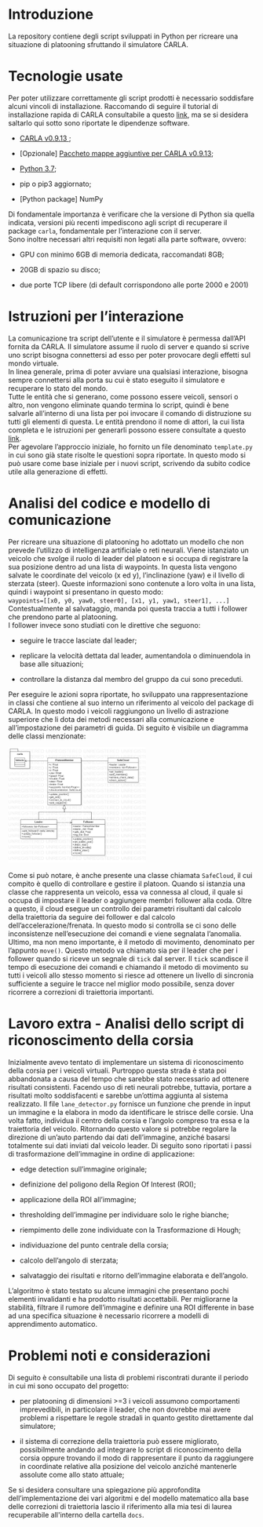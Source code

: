 # Introduzione

La repository contiene degli script sviluppati in Python per ricreare una situazione di platooning sfruttando il simulatore CARLA.


# Tecnologie usate

Per poter utilizzare correttamente gli script prodotti è necessario
soddisfare alcuni vincoli di installazione. Raccomando di seguire il
tutorial di installazione rapida di CARLA consultabile a questo
[link](https://carla.readthedocs.io/en/latest/start_quickstart/), ma se
si desidera saltarlo qui sotto sono riportate le dipendenze software.

  - [CARLA v0.9.13 ](https://github.com/carla-simulator/carla/releases);

  - <span>\[Opzionale\]</span> [Paccheto mappe aggiuntive per CARLA
    v0.9.13](https://github.com/carla-simulator/carla/releases);

  - [Python 3.7](https://www.python.org/downloads/);

  - pip o pip3 aggiornato;

  - <span>\[Python package\]</span> NumPy

Di fondamentale importanza è verificare che la versione di Python sia
quella indicata, versioni più recenti impediscono agli script di
recuperare il package `carla`, fondamentale per l’interazione con il
server.  
Sono inoltre necessari altri requisiti non legati alla parte software,
ovvero:

  - GPU con minimo 6GB di memoria dedicata, raccomandati 8GB;

  - 20GB di spazio su disco;

  - due porte TCP libere (di default corrispondono alle porte 2000 e
    2001)

# Istruzioni per l’interazione

La comunicazione tra script dell’utente e il simulatore è permessa
dall’API fornita da CARLA. Il simulatore assume il ruolo di server e
quando si scrive uno script bisogna connettersi ad esso per poter
provocare degli effetti sul mondo virtuale.  
In linea generale, prima di poter avviare una qualsiasi interazione,
bisogna sempre connettersi alla porta su cui è stato eseguito il
simulatore e recuperare lo stato del mondo.  
Tutte le entità che si generano, come possono essere veicoli, sensori o
altro, non vengono eliminate quando termina lo script, quindi è bene
salvarle all’interno di una lista per poi invocare il comando di
distruzione su tutti gli elementi di questa. Le entità prendono il nome
di attori, la cui lista completa e le istruzioni per generarli possono
essere consultate a questo
[link](https://carla.readthedocs.io/en/latest/core_actors/).  
Per agevolare l’approccio iniziale, ho fornito un file denominato
`template.py` in cui sono già state risolte le questioni sopra
riportate. In questo modo si può usare come base iniziale per i nuovi
script, scrivendo da subito codice utile alla generazione di effetti.

# Analisi del codice e modello di comunicazione

Per ricreare una situazione di platooning ho adottato un modello che non
prevede l’utilizzo di intelligenza artificiale o reti neurali. Viene
istanziato un veicolo che svolge il ruolo di leader del platoon e si
occupa di registrare la sua posizione dentro ad una lista di waypoints.
In questa lista vengono salvate le coordinate del veicolo (x ed y),
l’inclinazione (yaw) e il livello di sterzata (steer). Queste
informazioni sono contenute a loro volta in una lista, quindi i waypoint
si presentano in questo modo:  
`waypoints=[[x0, y0, yaw0, steer0], [x1, y1, yaw1, steer1], ...]`  
Contestualmente al salvataggio, manda poi questa traccia a tutti i
follower che prendono parte al platooning.  
I follower invece sono studiati con le direttive che seguono:

  - seguire le tracce lasciate dal leader;

  - replicare la velocità dettata dal leader, aumentandola o
    diminuendola in base alle situazioni;

  - controllare la distanza dal membro del gruppo da cui sono preceduti.

Per eseguire le azioni sopra riportate, ho sviluppato una
rappresentazione in classi che contiene al suo interno un riferimento al
veicolo del package di CARLA. In questo modo i veicoli raggiungono un
livello di astrazione superiore che li dota dei metodi necessari alla
comunicazione e all’impostazione dei parametri di guida. Di seguito
è visibile un diagramma delle classi menzionate:

<img src="docs/imgs/class_diag.png" alt="Diagramma delle classi" width="280">

  
Come si può notare, è anche presente una classe chiamata `SafeCloud`, il
cui compito è quello di controllare e gestire il platoon. Quando si
istanzia una classe che rappresenta un veicolo, essa va connessa al
cloud, il quale si occupa di impostare il leader o aggiungere membri
follower alla coda. Oltre a questo, il cloud esegue un controllo dei
parametri risultanti dal calcolo della traiettoria da seguire dei
follower e dal calcolo dell’accelerazione/frenata. In questo modo si
controlla se ci sono delle inconsistenze nell’esecuzione dei comandi e
viene segnalata l’anomalia.  
Ultimo, ma non meno importante, è il metodo di movimento, denominato per
l’appunto `move()`. Questo metodo va chiamato sia per il leader che per
i follower quando si riceve un segnale di `tick` dal server. Il `tick`
scandisce il tempo di esecuzione dei comandi e chiamando il metodo di
movimento su tutti i veicoli allo stesso momento si riesce ad ottenere
un livello di sincronia sufficiente a seguire le tracce nel miglior modo
possibile, senza dover ricorrere a correzioni di traiettoria importanti.

# Lavoro extra - Analisi dello script di riconoscimento della corsia

Inizialmente avevo tentato di implementare un sistema di riconoscimento
della corsia per i veicoli virtuali. Purtroppo questa strada è stata poi
abbandonata a causa del tempo che sarebbe stato necessario ad ottenere
risultati consistenti. Facendo uso di reti neurali potrebbe, tuttavia,
portare a risultati molto soddisfacenti e sarebbe un’ottima aggiunta al
sistema realizzato. Il file `lane_detector.py` fornisce un funzione che
prende in input un immagine e la elabora in modo da identificare le
strisce delle corsie. Una volta fatto, individua il centro della corsia
e l’angolo compreso tra essa e la traiettoria del veicolo. Ritornando
questo valore si potrebbe regolare la direzione di un’auto partendo dai
dati dell’immagine, anziché basarsi totalmente sui dati inviati dal
veicolo leader. Di seguito sono riportati i passi di trasformazione
dell’immagine in ordine di applicazione:

  - edge detection sull’immagine originale;

  - definizione del poligono della Region Of Interest (ROI);

  - applicazione della ROI all’immagine;

  - thresholding dell’immagine per individuare solo le righe bianche;

  - riempimento delle zone individuate con la Trasformazione di Hough;

  - individuazione del punto centrale della corsia;

  - calcolo dell’angolo di sterzata;

  - salvataggio dei risultati e ritorno dell’immagine elaborata e
    dell’angolo.

L’algoritmo è stato testato su alcune immagini che presentano pochi
elementi invalidanti e ha prodotto risultati accettabili. Per
migliorarne la stabilità, filtrare il rumore dell’immagine e definire
una ROI differente in base ad una specifica situazione è necessario
ricorrere a modelli di apprendimento automatico.

# Problemi noti e considerazioni

Di seguito è consultabile una lista di problemi riscontrati durante il
periodo in cui mi sono occupato del progetto:

  - per platooning di dimensioni >=3 i veicoli assumono
    comportamenti imprevedibili, in particolare il leader, che non
    dovrebbe mai avere problemi a rispettare le regole stradali in
    quanto gestito direttamente dal simulatore;

  - il sistema di correzione della traiettoria può essere migliorato,
    possibilmente andando ad integrare lo script di riconoscimento della
    corsia oppure trovando il modo di rappresentare il punto da
    raggiungere in coordinate relative alla posizione del veicolo
    anziché mantenerle assolute come allo stato attuale;

Se si desidera consultare una spiegazione più approfondita
dell’implementazione dei vari algoritmi e del modello matematico alla
base delle correzioni di traiettoria lascio il riferimento alla mia tesi
di laurea recuperabile all'interno della cartella `docs`.
